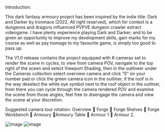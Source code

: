 Introduction:

This dark fantasy armoury project has been inspired by the indie title: Dark and Darker by Ironmace (2022, All right reserved), which for context is a dungeons and dragons influenced PVPVE dungeon crawler extract videogame. I have plenty experience playing Dark and Darker; and to be given an opportunity to improve my development skills, gain marks for my course as well as pay homage to my favourite game, is simply too good to pass up.


The V1.0 release contains the project equipped with 8 cameras set to render the scene in cycles, to view from camera POV, navigate to the top right of the sceen and select Viewport Shading, then in the outlineer under the Cameras collection select overview camera and click “0” on your number pad or click the green camera icon in the outliner, if the roof is in the way deselect the white eye symbol next to the roof object in the outliner, from there you can cycle through the camera rendered POV and examine the scene from those angles, feel free to disengage the camera and view the scene at your discretion.

Suggested camera tour rotation:
Overview  Forge  Forge Shelves  Forge Workbench  Armoury Armoury Table  Armour 1  Armour 2.

![image](https://github.com/user-attachments/assets/f84fba5c-16a4-469e-9e80-52c26523a8f3)
![image](https://github.com/user-attachments/assets/d564e44a-7906-4a15-bfb6-b861dfbb7917)

